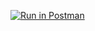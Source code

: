 [![Run in Postman](https://run.pstmn.io/button.svg)](https://app.getpostman.com/run-collection/0e1f070bfa15cc6b7cb9#?env%5BUnity%20v3.1%20RTP%5D=W3sia2V5IjoiYmFzZVVybCIsInZhbHVlIjoiaHR0cDovL3VuaXR5bWFuYWdlbWVudC5jZW50cmFsdXMuY2xvdWRhcHAuYXp1cmUuY29tL3VuaXR5YXBpIiwiZW5hYmxlZCI6dHJ1ZX0seyJrZXkiOiJ0b21vcnJvdyIsInZhbHVlIjoiIiwiZW5hYmxlZCI6dHJ1ZX0seyJrZXkiOiJBUElfS0VZIiwidmFsdWUiOiIiLCJlbmFibGVkIjp0cnVlfSx7ImtleSI6ImNvbnRhY3RJZCIsInZhbHVlIjoiIiwiZW5hYmxlZCI6dHJ1ZX0seyJrZXkiOiJpcENvZGUiLCJ2YWx1ZSI6IiIsImVuYWJsZWQiOnRydWV9LHsia2V5IjoiZXh0ZXJuYWxDb250YWN0SWQiLCJ2YWx1ZSI6IiIsImVuYWJsZWQiOnRydWV9XQ==)
